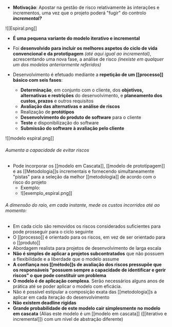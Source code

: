 - **Motivação**: Apostar na gestão de risco relativamente às interações e incrementos, uma vez que o projeto poderá "fugir" do controlo ***incremental?***

![[Espiral.png]]

- **É uma pequena variante do modelo iterativo e incremental**
- Foi **desenvolvido para incluir os melhores aspetos do ciclo de vida convencional e da prototipagem** *(até aqui igual ao incremental)*, acrescentando uma nova fase, a análise de risco *(inexiste em qualquer um dos modelos anteriormente referidos)*

- Desenvolvimento é efetuado mediante a **repetição de um [[processo]] básico com seis fases**:
	- **Determinação**, em conjunto com o cliente, dos **objetivos, alternativas e restrições** do desenvolvimento, e **planeamento dos custos, prazos** e outros requisitos
	- **Avaliação das alternativas e análise de riscos**
	- Realização de **protótipos**
	- **Desenvolvimento do produto de software** para o cliente
	- **Teste** e disponibilização do software
	- **Submissão do software à avaliação pelo cliente**

![[modelo espiral.png]]

###### Aumenta a capacidade de evitar riscos
- Pode incorporar os [[modelo em Cascata]], [[modelo de prototipagem]] e as [[Metodologia]]s incrementais e fornecendo simultaneamente "pistas" para a seleção da melhor [[metodologia]] de acordo com o risco do projeto 
	- Exemplo:
	- ![[exemplo_espiral.png]]
###### A dimensão do raio, em cada instante, mede os custos incorridos até ao momento:
- Em cada ciclo são removidos os riscos considerados suficientes para pode prosseguir para o ciclo seguinte
- O [[processo]] é orientado para os riscos, em vez de ser orientado para o [[produto]]
- Abordagem realista para projetos de desenvolvimento de larga escala
- **Não é simples de aplicar a projetos subcontratados** que não possuem a flexibilidade e a liberdade que o modelo assume
- **A confiança nos [[método]]s de avaliação dos riscos pressupõe que os responsáveis "possuem sempre a capacidade de identificar e gerir riscos" o que pode constituir um problema**
- **O modelo é de aplicação complexa**. Serão necessários alguns anos de prática até se poder aplicar o modelo com eficácia.
- Não é possível estipular a composição exata das [[metodologia]]s a aplicar em cada iteração do desenvolvimento
- **Não existem deadline rígidas**
- **Grande probabilidade de este modelo cair simplesmente no modelo em cascata** (Alias este modelo é um [[modelo em cascata]] ([[iterativo e incremental]]) com um nível de abstração diferente)

